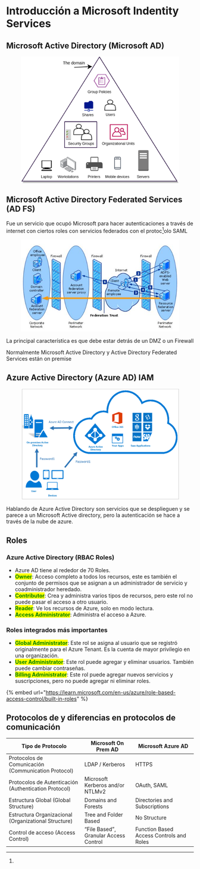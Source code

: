 # Introducción a Microsoft Indentity Services

## Microsoft Active Directory (Microsoft AD)

<figure><img src="../.gitbook/assets/image (7).png" alt=""><figcaption></figcaption></figure>

## Microsoft Active Directory Federated Services (AD FS)

Fue un servicio que ocupó Microsoft para hacer autenticaciones a través de internet con ciertos roles con servicios federados con el protoc[^1]olo SAML

<figure><img src="../.gitbook/assets/image (4) (2).png" alt=""><figcaption></figcaption></figure>

La principal característica es que debe estar detrás de un DMZ  o un Firewall

Normalmente Microsoft Active Directory y Active Directory Federated Services están on premise

## Azure Active Directory (Azure AD) IAM

<figure><img src="../.gitbook/assets/image (2) (2).png" alt=""><figcaption></figcaption></figure>

Hablando de Azure Active Directory son servicios que se desplieguen y se parece a un Microsoft Active directory, pero la autenticación se hace a través de la nube de azure.

## Roles

### Azure Active Directory (RBAC Roles)

* Azure AD tiene al rededor de 70 Roles.
* <mark style="color:green;">**Owner**</mark>: Acceso completo a todos los recursos, este es también el conjunto de permisos que se asignan a un administrador de servicio y coadministrador heredado.
* <mark style="color:green;">**Contributor**</mark>: Crea y administra varios tipos de recursos, pero este rol no puede pasar el acceso a otro usuario.
* <mark style="color:green;">**Reader**</mark>: Ve los recursos de Azure, solo en modo lectura.
* <mark style="color:green;">**Access Administrator**</mark>: Administra el acceso a Azure.

### Roles integrados más importantes

* <mark style="color:green;">**Global Administrator**</mark>: Este rol se asigna al usuario que se registró originalmente para el Azure Tenant. Es la cuenta de mayor privilegio en una organización.
* <mark style="color:green;">**User Administrator**</mark>: Este rol puede agregar y eliminar usuarios. También puede cambiar contraseñas.
* <mark style="color:green;">**Billing Administrator**</mark>: Este rol puede agregar nuevos servicios y suscripciones, pero no puede agregar ni eliminar roles.

{% embed url="https://learn.microsoft.com/en-us/azure/role-based-access-control/built-in-roles" %}



## Protocolos de y diferencias en protocolos de comunicación

| Tipo de Protocolo                                     | Microsoft On Prem AD                  | Microsoft Azure AD                       |
| ----------------------------------------------------- | ------------------------------------- | ---------------------------------------- |
| Protocolos de Comunicación (Communication Protocol)   | LDAP / Kerberos                       | HTTPS                                    |
| Protocolos de Autenticación (Authentication Protocol) | Microsoft Kerberos and/or NTLMv2      | OAuth, SAML                              |
| Estructura Global (Global Structure)                  | Domains and Forests                   | Directories and Subscriptions            |
| Estructura Organizacional (Organizational Structure)  | Tree and Folder Based                 | No Structure                             |
| Control de acceso (Access Control)                    | “File Based”, Granular Access Control | Function Based Access Controls and Roles |









[^1]: 
